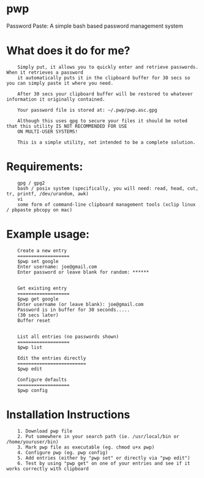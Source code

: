 pwp
===

Password Paste: A simple bash based password management system

What does it do for me?
=======================
		

		Simply put, it allows you to quickly enter and retrieve passwords. When it retrieves a password 
		it automatically puts it in the clipboard buffer for 30 secs so you can simply paste it where you need. 

		After 30 secs your clipboard buffer will be restored to whatever information it originally contained. 

		Your password file is stored at: ~/.pwp/pwp.asc.gpg

		Although this uses gpg to secure your files it should be noted that this utility IS NOT RECOMMENDED FOR USE
		ON MULTI-USER SYSTEMS!

		This is a simple utility, not intended to be a complete solution.  

Requirements: 
=============
		gpg / gpg2
		bash / posix system (specifically, you will need: read, head, cut, tr, printf, /dev/urandom, awk)
		vi
		some form of command-line clipboard management tools (xclip linux / pbpaste pbcopy on mac) 
Example usage:
==============
		

		Create a new entry
		===================
		$pwp set google
		Enter username: joe@gmail.com
		Enter password or leave blank for random: ******

	
		Get existing entry
		===================
		$pwp get google
		Enter username (or leave blank): joe@gmail.com
		Password is in buffer for 30 seconds.....
		(30 secs later)
		Buffer reset


		List all entries (no passwords shown)
		===================
		$pwp list

		Edit the entries directly
		=========================
		$pwp edit

		Configure defaults
		===================
		$pwp config

Installation Instructions
=========================
		
		1. Download pwp file
		2. Put somewhere in your search path (ie. /usr/local/bin or /home/youruser/bin)
		3. Mark pwp file as executable (eg. chmod u+x pwp)
		4. Configure pwp (eg. pwp config)
		5. Add entries (either by "pwp set" or directly via "pwp edit")
		6. Test by using "pwp get" on one of your entries and see if it works correctly with clipboard


